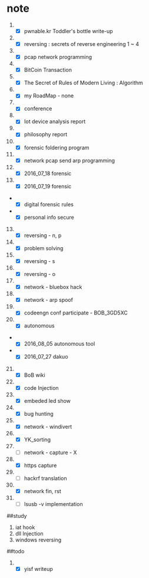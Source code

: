 # note

1. - [x] pwnable.kr Toddler's bottle write-up
2. - [x] reversing : secrets of reverse engineering 1 ~ 4
2. - [x] pcap network programming
3. - [x] BitCoin Transaction
4. - [x] The Secret of Rules of Modern Living : Algorithm
5. - [x] my RoadMap - none
6. - [x] conference
7. - [x] Iot device analysis report
8. - [x] philosophy report
9. - [x] forensic foldering program
10. - [x] network pcap send arp programming
11. - [x] 2016_07_18 forensic
12. - [x] 2016_07_19 forensic
  - - [x] digital forensic rules
  - - [x] personal info secure
13. - [x] reversing - n, p
14. - [x] problem solving
15. - [x] reversing - s
16. - [x] reversing - o
17. - [x] network - bluebox hack
18. - [x] network - arp spoof
19. - [x] codeengn conf participate - BOB_3GD5XC
20. - [x] autonomous
  - - [x] 2016_08_05 autonomous tool
  - - [x] 2016_07_27 dakuo
21. - [x] BoB wiki
22. - [x] code Injection
23. - [x] embeded led show
24. - [x] bug hunting
25. - [x] network - windivert
26. - [x] YK_sorting
27. - [ ] network - capture - X
28. - [X] https capture
29. - [ ] hackrf translation
30. - [X] network fin, rst
31. - [ ] lsusb -v implementation

##study

1. iat hook
2. dll Injection
3. windows reversing

##todo
1. - [x] yisf writeup
